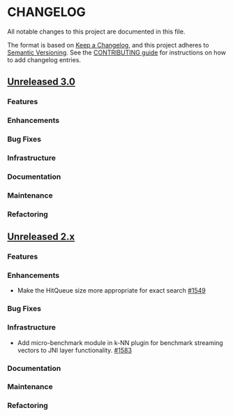 # CHANGELOG
All notable changes to this project are documented in this file.

The format is based on [Keep a Changelog](https://keepachangelog.com/en/1.0.0/), and this project adheres to [Semantic Versioning](https://semver.org/spec/v2.0.0.html). See the [CONTRIBUTING guide](./CONTRIBUTING.md#Changelog) for instructions on how to add changelog entries.

## [Unreleased 3.0](https://github.com/opensearch-project/k-NN/compare/2.x...HEAD)
### Features
### Enhancements
### Bug Fixes
### Infrastructure
### Documentation
### Maintenance
### Refactoring

## [Unreleased 2.x](https://github.com/opensearch-project/k-NN/compare/2.13...2.x)
### Features
### Enhancements
* Make the HitQueue size more appropriate for exact search [#1549](https://github.com/opensearch-project/k-NN/pull/1549)
### Bug Fixes
### Infrastructure
* Add micro-benchmark module in k-NN plugin for benchmark streaming vectors to JNI layer functionality. [#1583](https://github.com/opensearch-project/k-NN/pull/1583)
### Documentation
### Maintenance
### Refactoring
